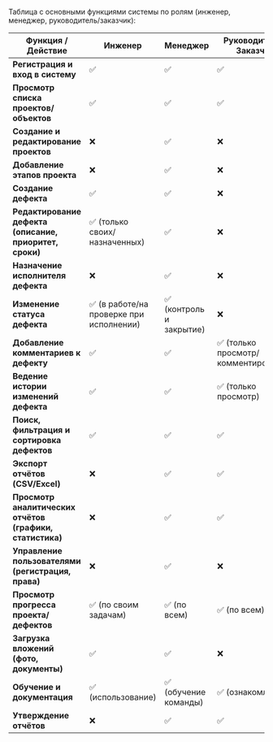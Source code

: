 Таблица с основными функциями системы по ролям (инженер, менеджер, руководитель/заказчик):

| Функция / Действие                                       | Инженер                                 | Менеджер                | Руководитель / Заказчик             |
| -------------------------------------------------------- | --------------------------------------- | ----------------------- | ----------------------------------- |
| **Регистрация и вход в систему**                         | ✅                                       | ✅                       | ✅                                   |
| **Просмотр списка проектов/объектов**                    | ✅                                       | ✅                       | ✅                                   |
| **Создание и редактирование проектов**                   | ❌                                       | ✅                       | ❌                                   |
| **Добавление этапов проекта**                            | ❌                                       | ✅                       | ❌                                   |
| **Создание дефекта**                                     | ✅                                       | ✅                       | ❌                                   |
| **Редактирование дефекта (описание, приоритет, сроки)**  | ✅ (только своих/назначенных)            | ✅                       | ❌                                   |
| **Назначение исполнителя дефекта**                       | ❌                                       | ✅                       | ❌                                   |
| **Изменение статуса дефекта**                            | ✅ (в работе/на проверке при исполнении) | ✅ (контроль и закрытие) | ❌                                   |
| **Добавление комментариев к дефекту**                    | ✅                                       | ✅                       | ✅ (только просмотр/комментирование) |
| **Ведение истории изменений дефекта**                    | ✅                                       | ✅                       | ✅ (только просмотр)                 |
| **Поиск, фильтрация и сортировка дефектов**              | ✅                                       | ✅                       | ✅                                   |
| **Экспорт отчётов (CSV/Excel)**                          | ❌                                       | ✅                       | ✅                                   |
| **Просмотр аналитических отчётов (графики, статистика)** | ❌                                       | ✅                       | ✅                                   |
| **Управление пользователями (регистрация, права)**       | ❌                                       | ✅                       | ❌                                   |
| **Просмотр прогресса проекта/дефектов**                  | ✅ (по своим задачам)                    | ✅ (по всем)             | ✅ (по всем)                         |
| **Загрузка вложений (фото, документы)**                  | ✅                                       | ✅                       | ❌                                   |
| **Обучение и документация**                              | ✅ (использование)                       | ✅ (обучение команды)    | ✅ (ознакомление)                    |
| **Утверждение отчётов**                                  | ❌                                       | ✅                       | ✅                                   |
